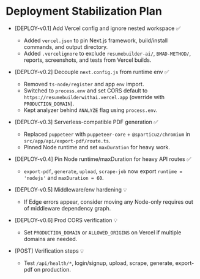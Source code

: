 # Deployment Stabilization Plan

- [DEPLOY-v0.1] Add Vercel config and ignore nested workspace ✅
  - Added `vercel.json` to pin Next.js framework, build/install commands, and output directory.
  - Added `.vercelignore` to exclude `resumebuilder-ai/`, `BMAD-METHOD/`, reports, screenshots, and tests from Vercel builds.

- [DEPLOY-v0.2] Decouple `next.config.js` from runtime env ✅
  - Removed `ts-node/register` and app `env` import.
  - Switched to `process.env` and set CORS default to `https://resumebuilderwithai.vercel.app` (override with `PRODUCTION_DOMAIN`).
  - Kept analyzer behind `ANALYZE` flag using `process.env`.

- [DEPLOY-v0.3] Serverless-compatible PDF generation ✅
  - Replaced `puppeteer` with `puppeteer-core` + `@sparticuz/chromium` in `src/app/api/export-pdf/route.ts`.
  - Pinned Node runtime and set `maxDuration` for heavy work.

- [DEPLOY-v0.4] Pin Node runtime/maxDuration for heavy API routes ✅
  - `export-pdf`, `generate`, `upload`, `scrape-job` now export `runtime = 'nodejs'` and `maxDuration = 60`.

- [DEPLOY-v0.5] Middleware/env hardening 💡
  - If Edge errors appear, consider moving any Node-only requires out of middleware dependency graph.

- [DEPLOY-v0.6] Prod CORS verification 💡
  - Set `PRODUCTION_DOMAIN` or `ALLOWED_ORIGINS` on Vercel if multiple domains are needed.

- [POST] Verification steps 💡
  - Test `/api/health/*`, login/signup, upload, scrape, generate, export-pdf on production.


